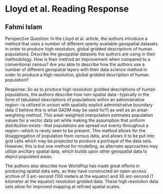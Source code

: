 # Lloyd et al. Reading Response

## Fahmi Islam

Perspective Question: In the Lloyd et al. article, the authors introduce a method that uses a number of different openly available geospatial datasets in order to produce high resolution, global gridded descriptions of human populations. Describe the geospatial datasets the authors are using in their methodology. How is their method an improvement when compared to a conventional census? Are you able to describe how the authors use a number of different geospatial layers with their data science method in order to produce a high resolution, global gridded description of human population?

Response: So as to produce high resolution gridded descriptions of human populations, the authors describe how non-spatial data--typically in the form of tabulated descriptions of populations within an administrative region--is utilized in unison with spatially explicit administrative boundary data \(I believe this is what GADM may be used for?\) as well as an areal-weighting method. This areal-weighted interpolation estimates population values for a vector data set while making the assumption that uniform distribution exists--that populations are spread out evenly throughout a region--which is rarely seen to be present. This method allows for the disaggregation of population from census data, and allows it to be put into grid cells which may be projected to produce a portrayal of the data sets. However, this is but one method for modelling, as alternate approaches may utilize ancillary spatial data, which builds upon other geospatial data to depict populated areas.

The authors also describe how WorldPop has made great efforts in producing spatial data sets, as they have constructed an open-access archive of 3 arc-second \(100 meters at the equator\) and 30 arc-second \(1 kilometer at the equator\) resolution gridded data. These high resolution data sets allow for improved mapping at refined spatial scales.

